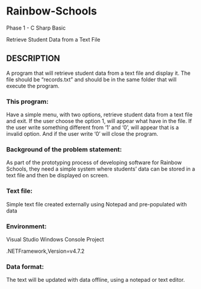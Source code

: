 # Rainbow-Schools
Phase 1 - C Sharp Basic

Retrieve Student Data from a Text File

## DESCRIPTION

A program that will retrieve student data from a text file and display it. The file should be “records.txt” and should be in the same folder that will execute the program. 

### This program: 

Have a simple menu, with two options, retrieve student data from a text file and exit. If the user choose the option 1, will appear what have in the file. If the user write something different from ‘1’ and ‘0’, will appear that is a invalid option. And if the user write ‘0’ will close the program. 

### Background of the problem statement:

As part of the prototyping process of developing software for Rainbow Schools, they need a simple system where students’ data can be stored in a text file and then be displayed on screen.

### Text file: 
Simple text file created externally using Notepad and pre-populated with data

### Environment:
Visual Studio Windows Console Project

.NETFramework,Version=v4.7.2

### Data format:

The text will be updated with data offline, using a notepad or text editor.

